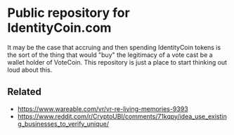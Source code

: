 # Public repository for IdentityCoin.com

It may be the case that accruing and then spending IdentityCoin tokens is the sort of the thing that would "buy" the legitimacy of a vote cast be a wallet holder of VoteCoin. This repository is just a place to start thinking out loud about this.

## Related  

 - https://www.wareable.com/vr/vr-re-living-memories-9393
 - https://www.reddit.com/r/CryptoUBI/comments/71kqpy/idea_use_existing_businesses_to_verify_unique/  
 
